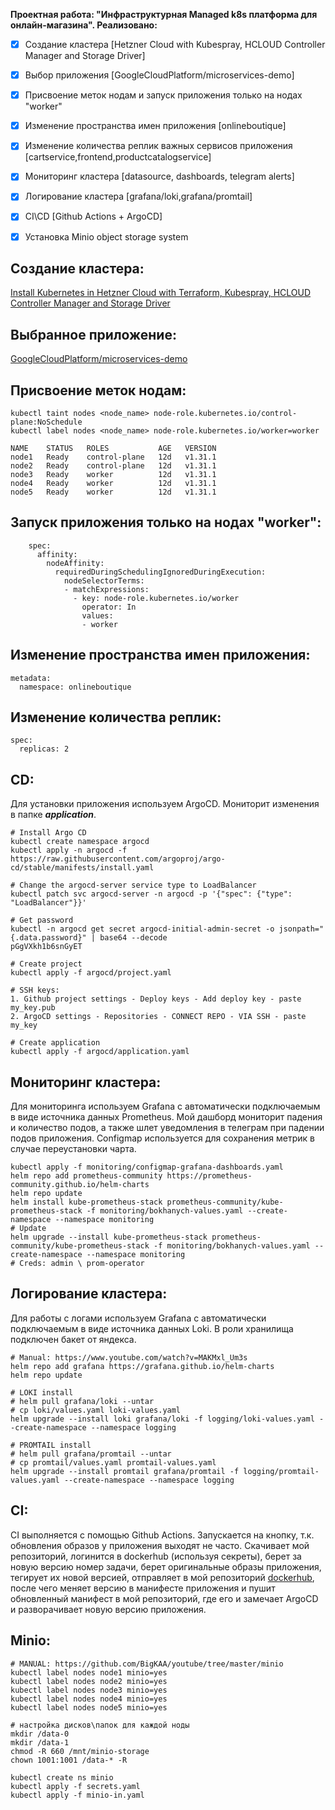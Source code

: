  **Проектная работа: "Инфраструктурная Managed k8s платформа для онлайн-магазина". Реализовано:**

 - [x] Создание кластера [Hetzner Cloud with Kubespray, HCLOUD Controller Manager and Storage Driver]
 - [x] Выбор приложения [GoogleCloudPlatform/microservices-demo]
 - [x] Присвоение меток нодам и запуск приложения только на нодах "worker"
 - [x] Изменение пространства имен приложения [onlineboutique]
 - [x] Изменение количества реплик важных сервисов приложения [cartservice,frontend,productcatalogservice]
 - [x] Мониторинг кластера [datasource, dashboards, telegram alerts]
 - [x] Логирование кластера [grafana/loki,grafana/promtail]
 - [x] CI\CD [Github Actions + ArgoCD]
 - [x] Установка Minio object storage system


## Создание кластера: 
[Install Kubernetes in Hetzner Cloud with Terraform, Kubespray, HCLOUD Controller Manager and Storage Driver](https://www.youtube.com/watch?v=S424jkxtEf0)

## Выбранное приложение: 
[GoogleCloudPlatform/microservices-demo](https://github.com/GoogleCloudPlatform/microservices-demo)

## Присвоение меток нодам:
```
kubectl taint nodes <node_name> node-role.kubernetes.io/control-plane:NoSchedule
kubectl label nodes <node_name> node-role.kubernetes.io/worker=worker

NAME    STATUS   ROLES           AGE   VERSION
node1   Ready    control-plane   12d   v1.31.1
node2   Ready    control-plane   12d   v1.31.1
node3   Ready    worker          12d   v1.31.1
node4   Ready    worker          12d   v1.31.1
node5   Ready    worker          12d   v1.31.1
```
## Запуск приложения только на нодах "worker":
```
    spec:
      affinity:
        nodeAffinity:
          requiredDuringSchedulingIgnoredDuringExecution:
            nodeSelectorTerms:
            - matchExpressions:
              - key: node-role.kubernetes.io/worker
                operator: In
                values:
                - worker
```

## Изменение пространства имен приложения:
```
metadata:
  namespace: onlineboutique
```

## Изменение количества реплик:
```
spec:
  replicas: 2
```

## CD:
Для установки приложения используем ArgoCD. Мониторит изменения в папке ***application***.
```
# Install Argo CD
kubectl create namespace argocd
kubectl apply -n argocd -f https://raw.githubusercontent.com/argoproj/argo-cd/stable/manifests/install.yaml

# Change the argocd-server service type to LoadBalancer
kubectl patch svc argocd-server -n argocd -p '{"spec": {"type": "LoadBalancer"}}'

# Get password
kubectl -n argocd get secret argocd-initial-admin-secret -o jsonpath="{.data.password}" | base64 --decode
pGgVXkh1b6snGyET

# Create project
kubectl apply -f argocd/project.yaml 

# SSH keys:
1. Github project settings - Deploy keys - Add deploy key - paste my_key.pub
2. ArgoCD settings - Repositories - CONNECT REPO - VIA SSH - paste my_key

# Create application
kubectl apply -f argocd/application.yaml
```

## Мониторинг кластера:
Для мониторинга используем Grafana с автоматически подключаемым в виде источника данных Prometheus. Мой дашборд мониторит падения и количество подов, а также шлет уведомления в телеграм при падении подов приложения. Сonfigmap используется для сохранения метрик в случае переустановки чарта. 
```
kubectl apply -f monitoring/configmap-grafana-dashboards.yaml
helm repo add prometheus-community https://prometheus-community.github.io/helm-charts
helm repo update
helm install kube-prometheus-stack prometheus-community/kube-prometheus-stack -f monitoring/bokhanych-values.yaml --create-namespace --namespace monitoring
# Update
helm upgrade --install kube-prometheus-stack prometheus-community/kube-prometheus-stack -f monitoring/bokhanych-values.yaml --create-namespace --namespace monitoring
# Creds: admin \ prom-operator
```

## Логирование кластера:
Для работы с логами используем Grafana с автоматически подключаемым в виде источника данных Loki. В роли хранилища подключен бакет от яндекса.
```
# Manual: https://www.youtube.com/watch?v=MAKMxl_Um3s
helm repo add grafana https://grafana.github.io/helm-charts
helm repo update

# LOKI install
# helm pull grafana/loki --untar
# cp loki/values.yaml loki-values.yaml
helm upgrade --install loki grafana/loki -f logging/loki-values.yaml --create-namespace --namespace logging

# PROMTAIL install
# helm pull grafana/promtail --untar
# cp promtail/values.yaml promtail-values.yaml
helm upgrade --install promtail grafana/promtail -f logging/promtail-values.yaml --create-namespace --namespace logging
```

## CI:
CI выполняется с помощью Github Actions. Запускается на кнопку, т.к. обновления образов у приложения выходят не часто. Скачивает мой репозиторий, логинится в dockerhub (используя секреты), берет за новую версию номер задачи, берет оригинальные образы приложения, тегирует их новой версией, отправляет в мой репозиторий [dockerhub](https://hub.docker.com/repository/docker/bokhanych/kubernetes-boutique/general), после чего меняет версию в манифесте приложения и пушит обновленный манифест в мой репозиторий, где его и замечает ArgoCD и разворачивает новую версию приложения. 

## Minio:
```
# MANUAL: https://github.com/BigKAA/youtube/tree/master/minio
kubectl label nodes node1 minio=yes
kubectl label nodes node2 minio=yes
kubectl label nodes node3 minio=yes
kubectl label nodes node4 minio=yes
kubectl label nodes node5 minio=yes
```
```
# настройка дисков\папок для каждой ноды
mkdir /data-0
mkdir /data-1
chmod -R 660 /mnt/minio-storage
chown 1001:1001 /data-* -R
```
```
kubectl create ns minio
kubectl apply -f secrets.yaml
kubectl apply -f minio-in.yaml
```